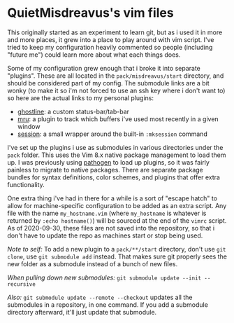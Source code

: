 # QuietMisdreavus's vim files

This originally started as an experiment to learn git, but as i used it in more and more places, it
grew into a place to play around with vim script. I've tried to keep my configuration heavily
commented so people (including "future me") could learn more about what each things does.

Some of my configuration grew enough that i broke it into separate "plugins". These are all located
in the `pack/misdreavus/start` directory, and should be considered part of my config. The
submodule links are a bit wonky (to make it so i'm not forced to use an ssh key where i don't want
to) so here are the actual links to my personal plugins:

* [ghostline][]: a custom status-bar/tab-bar
* [mru][]: a plugin to track which buffers i've used most recently in a given window
* [session][]: a small wrapper around the built-in `:mksession` command

[ghostline]: https://github.com/QuietMisdreavus/ghostline
[mru]: https://github.com/QuietMisdreavus/misdreavus-mru
[session]: https://github.com/QuietMisdreavus/misdreavus-session

I've set up the plugins i use as submodules in various directories under the `pack` folder. This
uses the Vim 8.x native package management to load them up. I was previously using [pathogen] to
load up plugins, so it was fairly painless to migrate to native packages. There are separate package
bundles for syntax definitions, color schemes, and plugins that offer extra functionality.

[pathogen]: https://github.com/tpope/vim-pathogen

One extra thing i've had in there for a while is a sort of "escape hatch" to allow for
machine-specific configuration to be added as an extra script. Any file with the name
`my_hostname.vim` (where `my_hostname` is whatever is returned by `:echo hostname()`) will be
sourced at the end of the `vimrc` script. As of 2020-09-30, these files are not saved into the
repository, so that i don't have to update the repo as machines start or stop being used.

*Note to self:* To add a new plugin to a `pack/**/start` directory, don't use `git clone`, use `git
submodule add` instead. That makes sure git properly sees the new folder as a submodule instead of a
bunch of new files.

*When pulling down new submodules:* `git submodule update --init --recursive`

*Also:* `git submodule update --remote --checkout` updates all the submodules in a repository, in one
command. If you add a submodule directory afterward, it'll just update that submodule.
